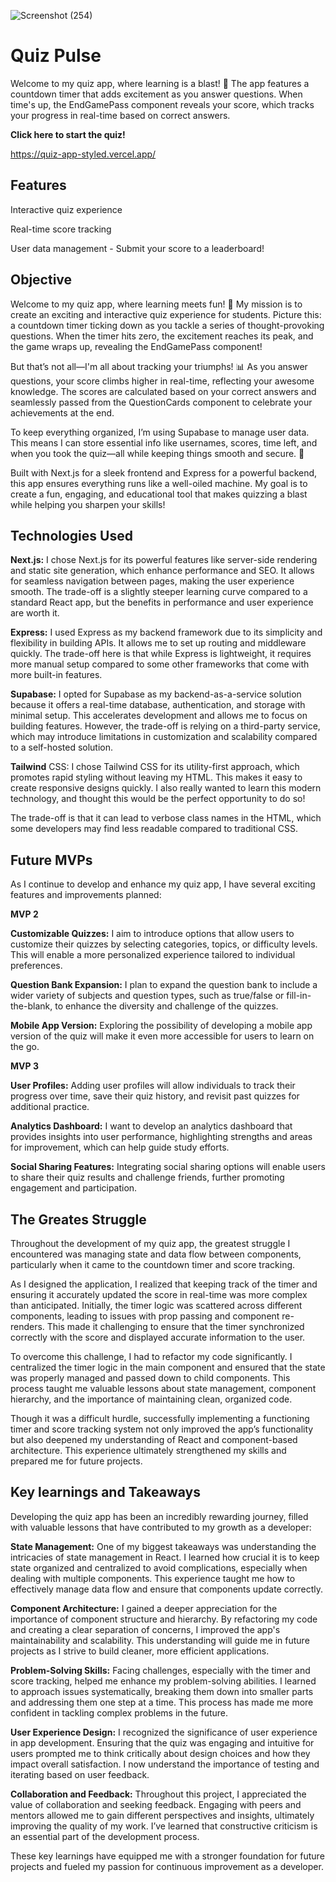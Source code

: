 ![Screenshot (254)](https://github.com/user-attachments/assets/a4d4cadc-d7c9-4ccd-9bca-d60783dc89e2)

# Quiz Pulse

Welcome to my quiz app, where learning is a blast! 🎉 The app features a countdown timer that adds excitement as you answer questions. When time's up, the EndGamePass component reveals your score, which tracks your progress in real-time based on correct answers.

**Click here to start the quiz!**

https://quiz-app-styled.vercel.app/

## Features

Interactive quiz experience

Real-time score tracking

User data management - Submit your score to a leaderboard!
## Objective

Welcome to my quiz app, where learning meets fun! 🎉 My mission is to create an exciting and interactive quiz experience for students. Picture this: a countdown timer ticking down as you tackle a series of thought-provoking questions. When the timer hits zero, the excitement reaches its peak, and the game wraps up, revealing the EndGamePass component!

But that’s not all—I'm all about tracking your triumphs! 📊 As you answer questions, your score climbs higher in real-time, reflecting your awesome knowledge. The scores are calculated based on your correct answers and seamlessly passed from the QuestionCards component to celebrate your achievements at the end.

To keep everything organized, I’m using Supabase to manage user data. This means I can store essential info like usernames, scores, time left, and when you took the quiz—all while keeping things smooth and secure. 🚀

Built with Next.js for a sleek frontend and Express for a powerful backend, this app ensures everything runs like a well-oiled machine. My goal is to create a fun, engaging, and educational tool that makes quizzing a blast while helping you sharpen your skills!
## Technologies Used

**Next.js:** I chose Next.js for its powerful features like server-side rendering and static site generation, which enhance performance and SEO. It allows for seamless navigation between pages, making the user experience smooth. The trade-off is a slightly steeper learning curve compared to a standard React app, but the benefits in performance and user experience are worth it.

**Express:** I used Express as my backend framework due to its simplicity and flexibility in building APIs. It allows me to set up routing and middleware quickly. The trade-off here is that while Express is lightweight, it requires more manual setup compared to some other frameworks that come with more built-in features.

**Supabase:** I opted for Supabase as my backend-as-a-service solution because it offers a real-time database, authentication, and storage with minimal setup. This accelerates development and allows me to focus on building features. However, the trade-off is relying on a third-party service, which may introduce limitations in customization and scalability compared to a self-hosted solution.

**Tailwind** CSS: I chose Tailwind CSS for its utility-first approach, which promotes rapid styling without leaving my HTML. This makes it easy to create responsive designs quickly. I also really wanted to learn this modern technology, and thought this would be the perfect opportunity to do so!

The trade-off is that it can lead to verbose class names in the HTML, which some developers may find less readable compared to traditional CSS.
## Future MVPs

As I continue to develop and enhance my quiz app, I have several exciting features and improvements planned:

**MVP 2**

**Customizable Quizzes:** I aim to introduce options that allow users to customize their quizzes by selecting categories, topics, or difficulty levels. This will enable a more personalized experience tailored to individual preferences.

**Question Bank Expansion:** I plan to expand the question bank to include a wider variety of subjects and question types, such as true/false or fill-in-the-blank, to enhance the diversity and challenge of the quizzes.

**Mobile App Version:** Exploring the possibility of developing a mobile app version of the quiz will make it even more accessible for users to learn on the go.

**MVP 3**

**User Profiles:** Adding user profiles will allow individuals to track their progress over time, save their quiz history, and revisit past quizzes for additional practice.

**Analytics Dashboard:** I want to develop an analytics dashboard that provides insights into user performance, highlighting strengths and areas for improvement, which can help guide study efforts.

**Social Sharing Features:** Integrating social sharing options will enable users to share their quiz results and challenge friends, further promoting engagement and participation.
## The Greates Struggle

Throughout the development of my quiz app, the greatest struggle I encountered was managing state and data flow between components, particularly when it came to the countdown timer and score tracking.

As I designed the application, I realized that keeping track of the timer and ensuring it accurately updated the score in real-time was more complex than anticipated. Initially, the timer logic was scattered across different components, leading to issues with prop passing and component re-renders. This made it challenging to ensure that the timer synchronized correctly with the score and displayed accurate information to the user.

To overcome this challenge, I had to refactor my code significantly. I centralized the timer logic in the main component and ensured that the state was properly managed and passed down to child components. This process taught me valuable lessons about state management, component hierarchy, and the importance of maintaining clean, organized code.

Though it was a difficult hurdle, successfully implementing a functioning timer and score tracking system not only improved the app’s functionality but also deepened my understanding of React and component-based architecture. This experience ultimately strengthened my skills and prepared me for future projects.
## Key learnings and Takeaways

Developing the quiz app has been an incredibly rewarding journey, filled with valuable lessons that have contributed to my growth as a developer:

**State Management:** One of my biggest takeaways was understanding the intricacies of state management in React. I learned how crucial it is to keep state organized and centralized to avoid complications, especially when dealing with multiple components. This experience taught me how to effectively manage data flow and ensure that components update correctly.

**Component Architecture:** I gained a deeper appreciation for the importance of component structure and hierarchy. By refactoring my code and creating a clear separation of concerns, I improved the app's maintainability and scalability. This understanding will guide me in future projects as I strive to build cleaner, more efficient applications.

**Problem-Solving Skills:** Facing challenges, especially with the timer and score tracking, helped me enhance my problem-solving abilities. I learned to approach issues systematically, breaking them down into smaller parts and addressing them one step at a time. This process has made me more confident in tackling complex problems in the future.

**User Experience Design:** I recognized the significance of user experience in app development. Ensuring that the quiz was engaging and intuitive for users prompted me to think critically about design choices and how they impact overall satisfaction. I now understand the importance of testing and iterating based on user feedback.

**Collaboration and Feedback:** Throughout this project, I appreciated the value of collaboration and seeking feedback. Engaging with peers and mentors allowed me to gain different perspectives and insights, ultimately improving the quality of my work. I’ve learned that constructive criticism is an essential part of the development process.

These key learnings have equipped me with a stronger foundation for future projects and fueled my passion for continuous improvement as a developer.

